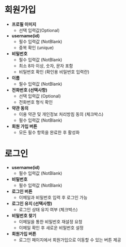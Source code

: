 # 회원가입
- **프로필 이미지**
	- 선택 입력값(Optional)
- **username(id)**
    - 필수 입력값 (NotBlank)
    -  중복 확인 (unique)
- **비밀번호**
    - 필수 입력값 (NotBlank)
    - 최소 8자 이상, 숫자, 문자 포함
    - 비밀번호 확인 (확인용 비밀번호 입력란)
- **이름**
    - 필수 입력값 (NotBlank)
- **전화번호 (선택사항)**
    - 선택 입력값 (Optional)
    - 전화번호 형식 확인
- **약관 동의**
    - 이용 약관 및 개인정보 처리방침 동의 (체크박스)
    - 필수 입력값 (NotBlank)
- **회원 가입 버튼**
    - 모든 필수 항목을 완료한 후 활성화
# 로그인
- **username(id)**
    - 필수 입력값 (NotBlank)
- **비밀번호**
    - 필수 입력값 (NotBlank)
- **로그인 버튼**
    - 이메일과 비밀번호 입력 후 로그인 가능
- **로그인 유지 (선택사항)**
    - 로그인 상태 유지 여부 (체크박스)
- **비밀번호 찾기**
    - 이메일을 통한 비밀번호 재설정 요청
    - 이메일 확인 후 새로운 비밀번호 설정
- **회원가입 버튼**
    - 로그인 페이지에서 회원가입으로 이동할 수 있는 버튼 제공